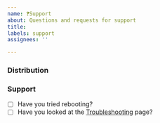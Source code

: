 ```yaml
---
name: ❓Support
about: Questions and requests for support
title: 
labels: support
assignees: ''

---
```


<!-- Note, that you can also join our community chat, either via Telegram (https://t.me/joinchat/A1E4RT9TxhnxyetdQCSj7Q) or via Matrix (https://matrix.to/#/#openrazer:matrix.org) for questions -->

### Distribution

<!-- Name and version -->

### Support

- [ ] Have you tried rebooting?
- [ ] Have you looked at the [Troubleshooting](https://github.com/openrazer/openrazer/wiki/Troubleshooting) page?

<!-- Please describe your issue here -->

